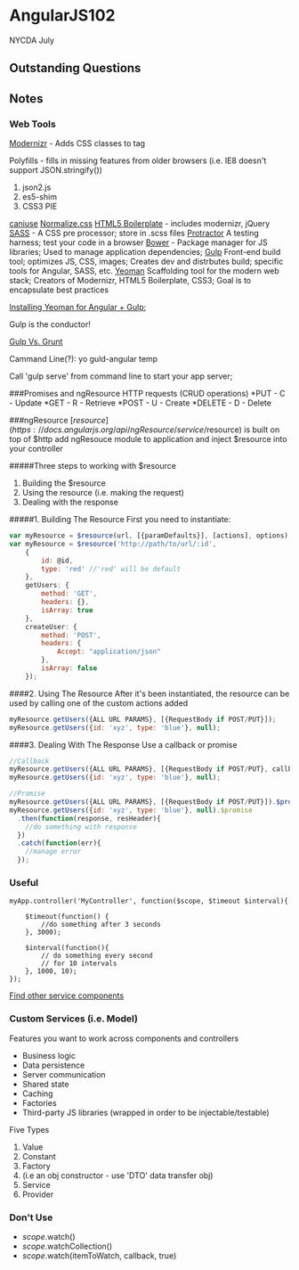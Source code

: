 # AngularJS102
  NYCDA July

## Outstanding Questions



## Notes

### Web Tools
[Modernizr](http://modernizr.com/) - Adds CSS classes to <html> tag

Polyfills - fills in missing features from older browsers (i.e. IE8 doesn't support JSON.stringify())
  1. json2.js
  2. es5-shim
  3. CSS3 PIE

[caniuse](http://caniuse.com/)
[Normalize.css](http://necolas.github.io/normalize.css/)
[HTML5 Boilerplate](http://html5boilerplate.com/) - includes modernizr, jQuery
[SASS](http://sass-lang.com/) - A CSS pre processor; store in .scss files
[Protractor]() A testing harness; test your code in a browser
[Bower](http://bower.io/) - Package manager for JS libraries; Used to manage application dependencies;
[Gulp](http://gulpjs.com/) Front-end build tool; optimizes JS, CSS, images; Creates dev and distrbutes build; specific tools for Angular, SASS, etc.
[Yeoman](http://yeaman.io/) Scaffolding tool for the modern web stack; Creators of Modernizr, HTML5 Boilerplate, CSS3; Goal is to encapsulate best practices

[Installing Yeoman for Angular + Gulp](https://github.com/Swiip/generator-gulp-angular);

Gulp is the conductor!

[Gulp Vs. Grunt](https://github.com/markdalgleish/presentation-build-wars-gulp-vs-grunt)

Cammand Line(?): yo guld-angular temp

Call 'gulp serve' from command line to start your app server;

###Promises and ngResource
HTTP requests (CRUD operations)
*PUT - C - Update
*GET - R - Retrieve
*POST - U - Create
*DELETE - D - Delete

###ngResource
[$resource](https://docs.angularjs.org/api/ngResource/service/$resource) is built on top of $http
add ngResouce module to application and
inject $resource into your controller

#####Three steps to working with $resource
1. Building the $resource
2. Using the resource (i.e. making the request)
3. Dealing with the response

#####1. Building The Resource
First you need to instantiate:
```javascript
var myResource = $resource(url, [{paramDefaults}], [actions], options);
var myResource = $resource('http://path/to/url/:id',
	{
		id: @id, 
		type: 'red' //'red' will be default
	},
	getUsers: {
		method: 'GET',
		headers: {},
		isArray: true
	},
	createUser: {
		method: 'POST',
		headers: {
			Accept: "application/json"
		},
		isArray: false
	}); 
```
####2. Using The Resource
After it's been instantiated, the resource can be used by calling one of
the custom actions added

```javascript
myResource.getUsers({ALL URL PARAMS}, [{RequestBody if POST/PUT}]);
myResource.getUsers({id: 'xyz', type: 'blue'}, null);
```


####3. Dealing With The Response
Use a callback or promise
```javascript
//Callback
myResource.getUsers({ALL URL PARAMS}, [{RequestBody if POST/PUT}, callback]);
myResource.getUsers({id: 'xyz', type: 'blue'}, null);

//Promise
myResource.getUsers({ALL URL PARAMS}, [{RequestBody if POST/PUT}]).$promise().then();
myResource.getUsers({id: 'xyz', type: 'blue'}, null).$promise
  .then(function(response, resHeader){
  	//do something with response
  })
  .catch(function(err){
  	//manage error
  });
```





### Useful

	myApp.controller('MyController', function($scope, $timeout $interval){

		$timeout(function() {
			//do something after 3 seconds
		}, 3000);

		$interval(function(){
			// do something every second
			// for 10 intervals
		}, 1000, 10);
	});

[Find other service components](https://docs.angularjs.org/api/ng/service)

### Custom Services (i.e. Model)
Features you want to work across components and controllers

+ Business logic
+ Data persistence
+ Server communication
+ Shared state
+ Caching
+ Factories
+ Third-party JS libraries (wrapped in order to be injectable/testable)


Five Types

1. Value
2. Constant
3. Factory
 1. (i.e an obj constructor - use 'DTO' data transfer obj)
4. Service
5. Provider





### Don't Use
  + $scope.$watch()
  + $scope.$watchCollection()
  + $scope.$watch(itemToWatch, callback, true)


